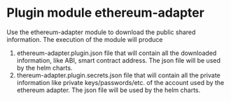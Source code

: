 # Plugin module ethereum-adapter
Use the ethereum-adapter module to download the public shared information. The execution of the module will produce
1. ethereum-adapter.plugin.json file that will contain all the downloaded information, like ABI, smart contract address. The json file will be used by the helm charts.
2. thereum-adapter.plugin.secrets.json file that will contain all the private information like private keys/passwords/etc. of the account used by the ethereum adapter. The json file will be used by the helm charts.
